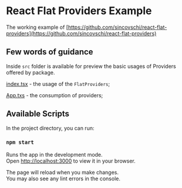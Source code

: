 # React Flat Providers Example

The working example of [https://github.com/sincovschi/react-flat-providers](https://github.com/sincovschi/react-flat-providers)

## Few words of guidance

Inside `src` folder is available for preview the basic usages of Providers offered by package.

[index.tsx](src/index.tsx) - the usage of the `FlatProviders`;

[App.txs](src/App.tsx) - the consumption of providers;

## Available Scripts

In the project directory, you can run:

### `npm start`

Runs the app in the development mode.\
Open [http://localhost:3000](http://localhost:3000) to view it in your browser.

The page will reload when you make changes.\
You may also see any lint errors in the console.
